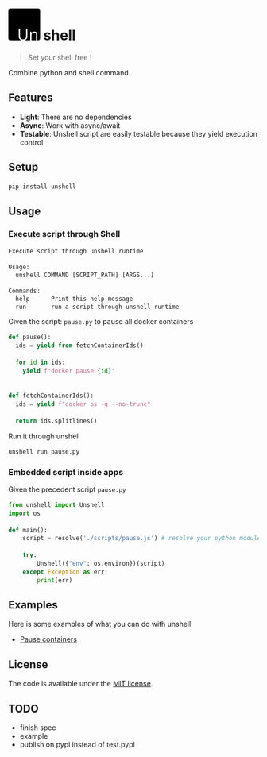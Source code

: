 # ![un](./unshell.png) shell

> Set your shell free !

Combine python and shell command.


## Features

* **Light**: There are no dependencies
* **Async**: Work with async/await
* **Testable**: Unshell script are easily testable because they yield execution control


## Setup

```sh
pip install unshell
```


## Usage

### Execute script through Shell
```
Execute script through unshell runtime

Usage:
  unshell COMMAND [SCRIPT_PATH] [ARGS...]

Commands:
  help      Print this help message
  run       run a script through unshell runtime
```

Given the script: `pause.py` to pause all docker containers
```py
def pause():
  ids = yield from fetchContainerIds()

  for id in ids:
    yield f"docker pause {id}"


def fetchContainerIds():
  ids = yield f"docker ps -q --no-trunc"

  return ids.splitlines()
```

Run it through unshell
```sh
unshell run pause.py
```


### Embedded script inside apps
Given the precedent script `pause.py`
```py
from unshell import Unshell
import os

def main():
    script = resolve('./scripts/pause.js') # resolve your python module
    
    try:
        Unshell({"env": os.environ})(script)
    except Exception as err:
        print(err)

```


## Examples
Here is some examples of what you can do with unshell
- [Pause containers](examples/pause-resume-container)


## License

The code is available under the [MIT license](LICENSE.md).


## TODO
- finish spec
- example
- publish on pypi instead of test.pypi

